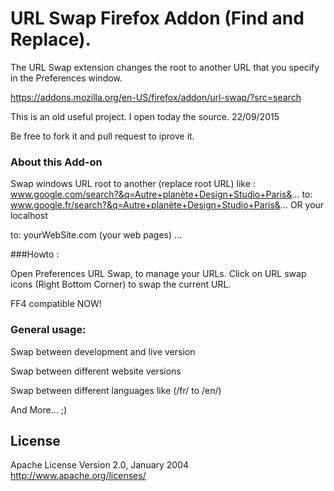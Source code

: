 # URL Swap Firefox Addon (Find and Replace).  

The URL Swap extension changes the root to another URL that you specify in the Preferences window.

https://addons.mozilla.org/en-US/firefox/addon/url-swap/?src=search

This is an old useful project. I open today the source. 22/09/2015

Be free to fork it and pull request to iprove it.

### About this Add-on

Swap windows URL root to another (replace root URL) like : 
www.google.com/search?&q=Autre+planète+Design+Studio+Paris&...
to: www.google.fr/search?&q=Autre+planète+Design+Studio+Paris&...
OR
your localhost

to: yourWebSite.com (your web pages)
...


###Howto :

Open Preferences URL Swap, to manage your URLs.
Click on URL swap icons (Right Bottom Corner) to swap the current URL.

FF4 compatible NOW!

### General usage:

Swap between development and live version

Swap between different website versions

Swap between different languages like (/fr/ to /en/)

And More... ;)

## License

Apache License
Version 2.0, January 2004
http://www.apache.org/licenses/
